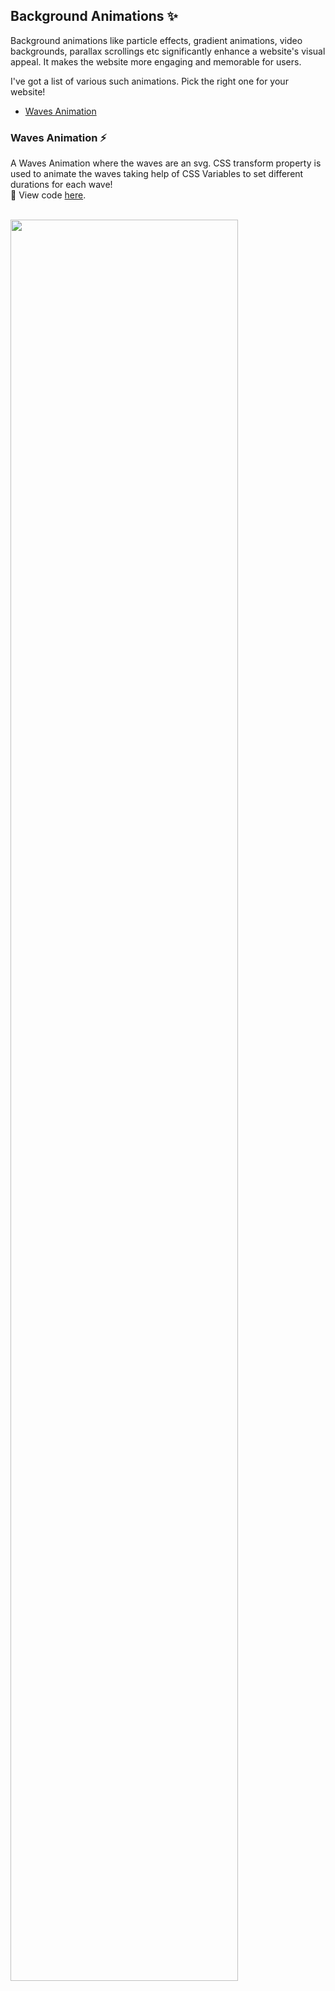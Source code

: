 ## Background Animations :sparkles:

Background animations like particle effects, gradient animations, video backgrounds, parallax scrollings etc significantly enhance a website's visual appeal. It makes the website more engaging and memorable for users. 

I've got a list of various such animations. Pick the right one for your website!

- [Waves Animation](#waves-animation-zap)

### Waves Animation :zap:

A Waves Animation where the waves are an svg. CSS transform property is used to animate the waves taking help of CSS Variables to set different durations for each wave!
<br/>
:paperclip: View code [here](https://github.com/Ritika-Agrawal811/css-and-js-code-snippets/tree/main/Background%20Animations/Waves_Animation).

<br/>
<img src="https://drive.google.com/uc?export=view&id=1QFCCR4DGJPmcxuawbq5BXN_yYUdYNReJ" width="85%" height="85%"/>

